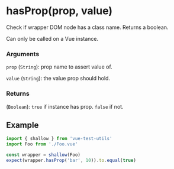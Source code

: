 # hasProp(prop, value)

Check if wrapper DOM node has a class name. Returns a boolean. 

Can only be called on a Vue instance.

### Arguments

`prop` (`String`): prop name to assert value of.

`value` (`String`): the value prop should hold.

### Returns

(`Boolean`): `true` if instance has prop. `false` if not.

## Example

```js
import { shallow } from 'vue-test-utils'
import Foo from './Foo.vue'

const wrapper = shallow(Foo)
expect(wrapper.hasProp('bar', 10)).to.equal(true)
```
